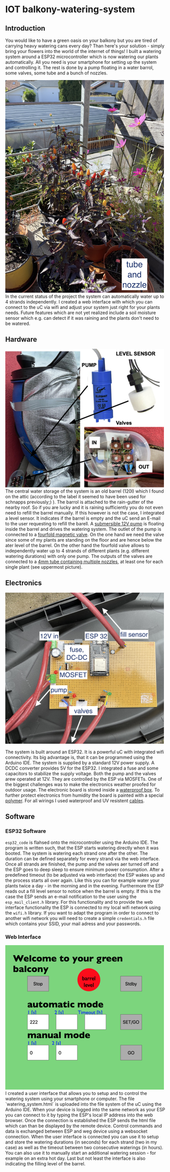# IOT balkony-watering-system

## Introduction
You would like to have a green oasis on your balkony but you are tired of carrying heavy watering cans every day? Than here's your solution - simply bring your flowers into the world of the internet of things! I built a watering system around a ESP32 microcontroller which is now watering our plants automatically. All you need is your smartphone for setting up the system and controlling it. The rest is done by a pump floating in a water barrol, some valves, some tube and a bunch of nozzles.
<!--![This is an image](./pictures/happy_plants.JPG =250x250)-->
<img src="./pictures/happy_plants.JPG" width="500">
In the current status of the project the system can automatically water up to 4 strands independently. I created a web interface with which you can connect to the uC via wifi and adjust your system just right for your plants needs. 
Future features which are not yet realized include a soil moisture sensor which e.g. can detect if it was raining and the plants don't need to be watered.

## Hardware
<img src="./pictures/pump_barrel_valves.png" width="500">
The central water storage of the system is an old barrel (120l) which I found on the attic (according to the label it seemed to have been used for schnapps previously;) ). The barrol is attached to the rain-gutter of the nearby roof. So if you are lucky and it is raining sufficiently you do not even need to refill the barrel manually. If this however is not the case, I integrated a level sensor. It indicates if the barrel is empty and the uC send an E-mail to the user requesting to refill the barell. 
A <a href="https://www.amazon.de/gp/product/B001CV02U4/ref=ppx_yo_dt_b_asin_title_o09_s00?ie=UTF8&psc=1/" target="_blank">submersible 12V pump</a> is floating inside the barrel and drives the watering system.
The outlet of the pump is connected to a <a href="https://www.amazon.de/gp/product/B07VG6VLL6/ref=ppx_yo_dt_b_asin_title_o01_s00?ie=UTF8&psc=1" target="_blank">fourfold magnetic valve</a>. On the one hand we need the valve since some of my plants are standing on the floor and are hence below the ater level of the barrel. On the other hand the fourfold valve allows to independently water up to 4 strands of different plants (e.g. different watering durations) with only one pump. 
The outputs of the valves are connected to a <a href="https://www.amazon.de/gp/product/B07GGVJRF9/ref=ppx_yo_dt_b_asin_title_o09_s01?ie=UTF8&psc=1" target="_blank">4mm tube containing multiple nozzles</a>, at least one for each single plant (see uppermost picture). 

## Electronics

<img src="./pictures/hardware.jpg" width="500">

The system is built around an ESP32. It is a powerful uC with integrated wifi connectivity. Its big advantage is, that it can be programmed using the Arduino IDE. The system is supplied by a standard 12V power supply. A DCDC converter provides 5V for the ESP32. I integrated a fuse and some capacitors to stabilize the supply voltage.
Both the pump and the valves arew operated at 12V. They are controlled by the ESP via MOSFETs.
One of the biggest challenges was to make the electronics weather proofed for outdoor usage. The electronic board is stored inside a <a href="https://www.amazon.de/gp/product/B07F937V5M/ref=ppx_yo_dt_b_asin_title_o05_s00?ie=UTF8&psc=1" target="_blank">waterproof box</a>. To further protect electronics from humidity the board is painted with a special <a href="https://www.conrad.de/de/p/kontakt-chemie-plastik-70-74309-aa-isolier-und-schutzlack-200-ml-813621.html" target="_blank">polymer</a>. For all wirings I used waterproof and UV resistent <a href="https://www.conrad.de/de/p/faber-kabel-030676-litze-sihf-j-3-x-1-mm-rot-meterware-1499131.html" target="_blank">cables</a>.

## Software

### ESP32 Software

`esp32_code` is flahsed onto the microcontroller using the Arduino IDE. The program is written such, that the ESP starts watering directly when it was booted. 
The system is watering each strand one after the other. The duration can be defined separately for every strand via the web interface. Once all strands are finished, the pump and the valves aer turned off and the ESP goes to deep sleep to ensure minimum power consumption. After a predefined timeout (to be adjusted via web interface) the ESP wakes up and the process starts all over again. Like this you can for example water your plants twice a day - in the morning and in the evening. 
Furthermore the ESP reads out a fill level sensor to notice when the barrel is empty. If this is the case the ESP sends an e-mail notification to the user using the `esp_mail_client.h` library. For this functionality and to provide the web interface functionality the ESP is connected to my local wifi network using the `wifi.h` library. If you want to adapt the program in order to connect to another wifi network you will need to create a simple `credentials.h` file which contains your SSID, your mail adress and your passwords. 

### Web Interface
<img src="./pictures/screenshot_user_interface.png" width="500">
I created a user interface that allows you to setup and to control the watering system using your smartphone or computer. The file `watering_system.html` is uploaded into the file system of the uC using the Arduino IDE. When your device is logged into the same network as your ESP you can connect to it by typing the ESP's local IP address into the web browser. Once the connection is established the ESP sends the html file which can than be displayed by the remote device. Control commands and data is exchanged between ESP and weg device using a websocket connection. 
When the user interface is connected you can use it to setup and store the watering durations (in seconds) for each strand (two in my case) as well as the timeout between two consecutive waterings (in hours). You can also use it to manually start an additional watering session - for example on an extra hot day. Last but not least the interface is also indicating the filling level of the barrel. 
